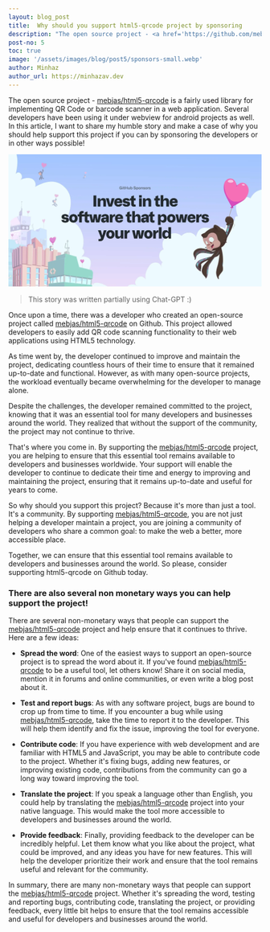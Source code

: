 ```yaml
---
layout: blog_post
title:  Why should you support html5-qrcode project by sponsoring
description: "The open source project - <a href='https://github.com/mebjas/html5-qrcode'>mebjas/html5-qrcode</a> is a fairly used library for implementing QR Code or barcode scanner in a web application. Several developers have been using it under webview for android projects as well. In this article, I want to share my humble story and make a case of why you should help support this project if you can by sponsoring the developers or in other ways possible!"
post-no: 5
toc: true
image: '/assets/images/blog/post5/sponsors-small.webp'
author: Minhaz
author_url: https://minhazav.dev
---
```


The open source project - [mebjas/html5-qrcode](https://github.com/mebjas/html5-qrcode) is a fairly used library for implementing QR Code or barcode scanner in a web application. Several developers have been using it under webview for android projects as well. In this article, I want to share my humble story and make a case of why you should help support this project if you can by sponsoring the developers or in other ways possible!

![](/assets/images/blog/post5/sponsors.webp)

> This story was written partially using Chat-GPT :)

Once upon a time, there was a developer who created an open-source project called [mebjas/html5-qrcode](https://github.com/mebjas/html5-qrcode) on Github. This project allowed developers to easily add QR code scanning functionality to their web applications using HTML5 technology.

As time went by, the developer continued to improve and maintain the project, dedicating countless hours of their time to ensure that it remained up-to-date and functional. However, as with many open-source projects, the workload eventually became overwhelming for the developer to manage alone.

Despite the challenges, the developer remained committed to the project, knowing that it was an essential tool for many developers and businesses around the world. They realized that without the support of the community, the project may not continue to thrive.

That's where you come in. By supporting the [mebjas/html5-qrcode](https://github.com/mebjas/html5-qrcode) project, you are helping to ensure that this essential tool remains available to developers and businesses worldwide. Your support will enable the developer to continue to dedicate their time and energy to improving and maintaining the project, ensuring that it remains up-to-date and useful for years to come.

So why should you support this project? Because it's more than just a tool. It's a community. By supporting [mebjas/html5-qrcode](https://github.com/mebjas/html5-qrcode), you are not just helping a developer maintain a project, you are joining a community of developers who share a common goal: to make the web a better, more accessible place.

Together, we can ensure that this essential tool remains available to developers and businesses around the world. So please, consider supporting html5-qrcode on Github today.

### There are also several non monetary ways you can help support the project!

There are several non-monetary ways that people can support the [mebjas/html5-qrcode](https://github.com/mebjas/html5-qrcode) project and help ensure that it continues to thrive. Here are a few ideas:

-   **Spread the word**: One of the easiest ways to support an open-source project is to spread the word about it. If you've found [mebjas/html5-qrcode](https://github.com/mebjas/html5-qrcode) to be a useful tool, let others know! Share it on social media, mention it in forums and online communities, or even write a blog post about it.

-   **Test and report bugs**: As with any software project, bugs are bound to crop up from time to time. If you encounter a bug while using [mebjas/html5-qrcode](https://github.com/mebjas/html5-qrcode), take the time to report it to the developer. This will help them identify and fix the issue, improving the tool for everyone.

-   **Contribute code**: If you have experience with web development and are familiar with HTML5 and JavaScript, you may be able to contribute code to the project. Whether it's fixing bugs, adding new features, or improving existing code, contributions from the community can go a long way toward improving the tool.

-   **Translate the project**: If you speak a language other than English, you could help by translating the [mebjas/html5-qrcode](https://github.com/mebjas/html5-qrcode) project into your native language. This would make the tool more accessible to developers and businesses around the world.

-   **Provide feedback**: Finally, providing feedback to the developer can be incredibly helpful. Let them know what you like about the project, what could be improved, and any ideas you have for new features. This will help the developer prioritize their work and ensure that the tool remains useful and relevant for the community.

In summary, there are many non-monetary ways that people can support the [mebjas/html5-qrcode](https://github.com/mebjas/html5-qrcode) project. Whether it's spreading the word, testing and reporting bugs, contributing code, translating the project, or providing feedback, every little bit helps to ensure that the tool remains accessible and useful for developers and businesses around the world.
